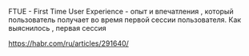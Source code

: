 
FTUE - First Time User Experience - опыт и впечатления , который пользователь получает во время первой сессии пользователя. Как выяснилось  , первая сессия 


https://habr.com/ru/articles/291640/